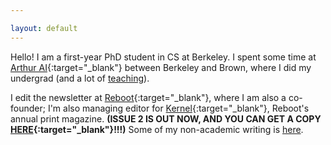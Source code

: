 ```yaml
---

layout: default
---
```

Hello! I am a first-year PhD student in CS at Berkeley. I spent some time at [Arthur AI](http://www.arthur.ai){:target="_blank"} between Berkeley and Brown, where I did my undergrad (and a lot of [teaching](https://www.jessicad.ai/teaching.html)). 

I edit the newsletter at [Reboot](https://reboothq.substack.com/about){:target="_blank"}, where I am also a co-founder; I'm also managing editor for [Kernel](https://kernelmag.io/){:target="_blank"}, Reboot's annual print magazine. **(ISSUE 2 IS OUT NOW, AND YOU CAN GET A COPY [HERE](https://kernelmag.io/){:target="_blank"}!!!)** Some of my non-academic writing is [here](http://www.jessicad.ai/writing.html).

